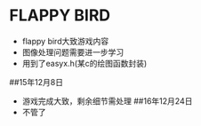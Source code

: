 # FLAPPY BIRD
* flappy bird大致游戏内容
* 图像处理问题需要进一步学习
* 用到了easyx.h(某c的绘图函数封装)

##15年12月8日
* 游戏完成大致，剩余细节需处理
##16年12月24日
* 不管了